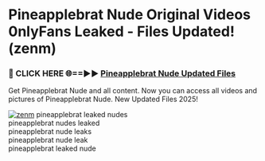 # Pineapplebrat Nude Original Videos 0nlyFans Leaked - Files Updated! (zenm)

<h3>🔴 CLICK HERE 🌐==►► <a href="https://tinyurl.com/yrmya6cz" rel="nofollow">Pineapplebrat Nude Updated Files</a></h3>

Get Pineapplebrat Nude and all content. Now you can access all videos and pictures of Pineapplebrat Nude. New Updated Files 2025!

[![zenm](https://i.imgur.com/FMdXYCs.gif)](https://tinyurl.com/yrmya6cz)
pineapplebrat leaked nudes<br>
pineapplebrat nudes leaked<br>
pineapplebrat nude leaks<br>
pineapplebrat nude leak<br>
pineapplebrat leaked nude